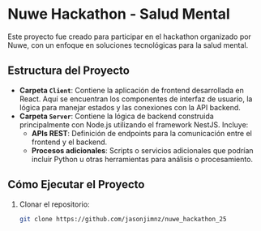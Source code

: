 # Nuwe Hackathon - Salud Mental

Este proyecto fue creado para participar en el hackathon organizado por Nuwe, con un enfoque en soluciones tecnológicas para la salud mental.

## Estructura del Proyecto

- **Carpeta `Client`**: Contiene la aplicación de frontend desarrollada en React. Aquí se encuentran los componentes de interfaz de usuario, la lógica para manejar estados y las conexiones con la API backend.
- **Carpeta `Server`**: Contiene la lógica de backend construida principalmente con Node.js utilizando el framework NestJS. Incluye:
  - **APIs REST**: Definición de endpoints para la comunicación entre el frontend y el backend.
  - **Procesos adicionales**: Scripts o servicios adicionales que podrían incluir Python u otras herramientas para análisis o procesamiento.

## Cómo Ejecutar el Proyecto

1. Clonar el repositorio:
   ```bash
   git clone https://github.com/jasonjimnz/nuwe_hackathon_25
   ```
